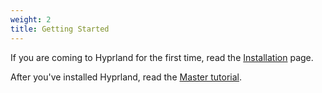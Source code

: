 ```yaml
---
weight: 2
title: Getting Started
---
```


If you are coming to Hyprland for the first time, read the
[Installation](./Installation) page.

After you've installed Hyprland, read the [Master tutorial](./Master-Tutorial).
